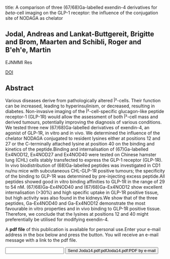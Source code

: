 title: A comparison of three (67/68)Ga-labelled exendin-4 derivatives for $beta$-cell imaging on the GLP-1 receptor: the influence of the conjugation site of NODAGA as chelator

## Jodal, Andreas and Lankat-Buttgereit, Brigitte and Brom, Maarten and Schibli, Roger and B'eh'e, Martin
EJNMMI Res

<a href="https://doi.org/10.1186/s13550-014-0031-9">DOI</a>

## Abstract
Various diseases derive from pathologically altered Î²-cells. Their function can be increased, leading to hyperinsulinism, or decreased, resulting in diabetes. Non-invasive imaging of the Î²-cell-specific glucagon-like peptide receptor-1 (GLP-1R) would allow the assessment of both Î²-cell mass and derived tumours, potentially improving the diagnosis of various conditions. We tested three new (67/68)Ga-labelled derivatives of exendin-4, an agonist of GLP-1R, in vitro and in vivo. We determined the influence of the chelator NODAGA conjugated to resident lysines either at positions 12 and 27 or the C-terminally attached lysine at position 40 on the binding and kinetics of the peptide.Binding and internalisation of (67)Ga-labelled Ex4NOD12, Ex4NOD27 and Ex4NOD40 were tested on Chinese hamster lung (CHL) cells stably transfected to express the GLP-1 receptor (GLP-1R). In vivo biodistribution of (68)Ga-labelled peptides was investigated in CD1 nu/nu mice with subcutaneous CHL-GLP-1R positive tumours; the specificity of the binding to GLP-1R was determined by pre-injecting excess peptide.All peptides showed good in vitro binding affinities to GLP-1R in the range of 29 to 54 nM. (67/68)Ga-Ex4NOD40 and (67/68)Ga-Ex4NOD12 show excellent internalisation (>30%) and high specific uptake in GLP-1R positive tissue, but high activity was also found in the kidneys.We show that of the three peptides, Ga-Ex4NOD40 and Ga-Ex4NOD12 demonstrate the most favourable in vitro properties and in vivo binding to GLP-1R positive tissue. Therefore, we conclude that the lysines at positions 12 and 40 might preferentially be utilised for modifying exendin-4.

A <b>pdf file</b> of this publication is available for personal use.Enter your e-mail address in the box below and press the button. You will receive an e-mail message with a link to the pdf file.
<form action="sender.php">  <input type="text" name="email">  <input type="submit" value="Send Joda14.pdf:pdfJoda14.pdf:PDF by e-mail"></form>